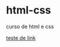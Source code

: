 # html-css
 curso de html e css

<a href="https://j0el-santos.github.io/html-css/aula1/aula1.html">teste de link</a>